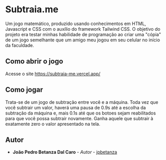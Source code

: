 # Subtraia.me

Um jogo matemático, produzido usando conhecimentos em HTML, Javascript e CSS com o auxílio do framework Tailwind CSS.
O objetivo do projeto era testar minhas habilidade de programação ao criar uma "cópia" de um jogo semelhante que um amigo meu jogou em seu celular no início da faculdade.

## Como abrir o jogo

Acesse o site https://subtraia-me.vercel.app/

## Como jogar

Trata-se de um jogo de subtração entre você e a máquina.
Toda vez que você subtrair um valor, haverá uma pausa de 0.9s até a escolha da subtração da máquina e, mais 0.1s até que os botoes sejam reabilitados para que você possa subtrair novamente.
Ganha aquele que subtrair à exatamente zero o valor apresentado na tela.

## Autor

* **João Pedro Betanza Dal Caro** - *Autor* - [jpbetanza](https://github.com/jpbetanza)
